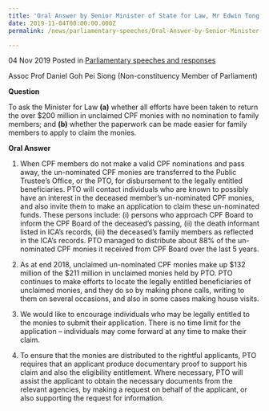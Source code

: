 ```yaml
---
title: 'Oral Answer by Senior Minister of State for Law, Mr Edwin Tong, to Parliamentary Question on unclaimed CPF monies'
date: 2019-11-04T00:00:00.000Z
permalink: /news/parliamentary-speeches/Oral-Answer-by-Senior-Minister-of-State-for-Law-Mr-Edwin-Tong-to-Parliamentary-Question-on-unclaimed-CPF-monies

---
```

 
04 Nov 2019 Posted in [Parliamentary speeches and responses](/news/parliamentary-speeches)

Assoc Prof Daniel Goh Pei Siong (Non-constituency Member of Parliament) 

**Question**

To ask the Minister for Law **(a)** whether all efforts have been taken to return the over $200 million in unclaimed CPF monies with no nomination to family members; and **(b)** whether the paperwork can be made easier for family members to apply to claim the monies.

**Oral Answer**

1.	When CPF members do not make a valid CPF nominations and pass away, the un-nominated CPF monies are transferred to the Public Trustee’s Office, or the PTO, for disbursement to the legally entitled beneficiaries. PTO will contact individuals who are known to possibly have an interest in the deceased member’s un-nominated CPF monies, and also invite them to make an application to claim these un-nominated funds. These persons include: (i) persons who approach CPF Board to inform the CPF Board of the deceased’s passing, (ii) the death informant listed in ICA’s records, (iii) the deceased’s family members as reflected in the ICA’s records. PTO managed to distribute about 88% of the un-nominated CPF monies it received from CPF Board over the last 5 years.

2.  As at end 2018, unclaimed un-nominated CPF monies make up $132 million of the $211 million in unclaimed monies held by PTO. PTO continues to make efforts to locate the legally entitled beneficiaries of unclaimed monies, and they do so by making phone calls, writing to them on several occasions, and also in some cases making house visits. 

3.	We would like to encourage individuals who may be legally entitled to the monies to submit their application. There is no time limit for the application – individuals may come forward at any time to make their claim.

4.  To ensure that the monies are distributed to the rightful applicants, PTO requires that an applicant produce documentary proof to support his claim and also the eligibility entitlement. Where necessary, PTO will assist the applicant to obtain the necessary documents from the relevant agencies, by making a request on behalf of the applicant, or also supporting the request for information. 


